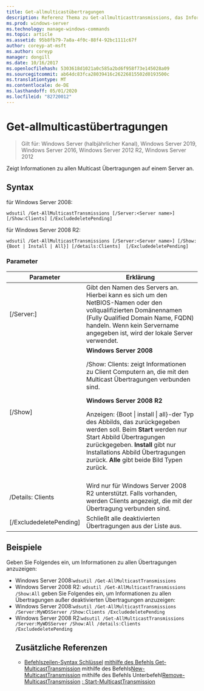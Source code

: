 ```yaml
---
title: Get-allmulticastübertragungen
description: Referenz Thema zu Get-allmulticasttransmissions, das Informationen zu allen Multicast Übertragungen auf einem Server anzeigt.
ms.prod: windows-server
ms.technology: manage-windows-commands
ms.topic: article
ms.assetid: 95b8fb79-7a8a-4f0c-88f4-92bc1111c67f
author: coreyp-at-msft
ms.author: coreyp
manager: dongill
ms.date: 10/16/2017
ms.openlocfilehash: 5303618d1021a0c585a2bd6f958f73e145028a09
ms.sourcegitcommit: ab64dc83fca28039416c26226815502d0193500c
ms.translationtype: MT
ms.contentlocale: de-DE
ms.lasthandoff: 05/01/2020
ms.locfileid: "82720012"
---
```

# <a name="get-allmulticasttransmissions"></a>Get-allmulticastübertragungen

> Gilt für: Windows Server (halbjährlicher Kanal), Windows Server 2019, Windows Server 2016, Windows Server 2012 R2, Windows Server 2012

Zeigt Informationen zu allen Multicast Übertragungen auf einem Server an.

## <a name="syntax"></a>Syntax
für Windows Server 2008:
```
wdsutil /Get-AllMulticastTransmissions [/Server:<Server name>] [/Show:Clients] [/ExcludedeletePending]
```
für Windows Server 2008 R2:
```
wdsutil /Get-AllMulticastTransmissions [/Server:<Server name>] [/Show:{Boot | Install | All}] [/details:Clients]  [/ExcludedeletePending]
```
### <a name="parameters"></a>Parameter

|        Parameter        |                                                                                                                                                                                                                                                                   Erklärung                                                                                                                                                                                                                                                                    |
|-------------------------|--------------------------------------------------------------------------------------------------------------------------------------------------------------------------------------------------------------------------------------------------------------------------------------------------------------------------------------------------------------------------------------------------------------------------------------------------------------------------------------------------------------------------------------------------|
| [/Server:<Server name>] |                                                                                                                                                                                 Gibt den Namen des Servers an. Hierbei kann es sich um den NetBIOS-Namen oder den vollqualifizierten Domänennamen (Fully Qualified Domain Name, FQDN) handeln. Wenn kein Servername angegeben ist, wird der lokale Server verwendet.                                                                                                                                                                                  |
|         [/Show]         | **Windows Server 2008**<p>/Show: Clients: zeigt Informationen zu Client Computern an, die mit den Multicast Übertragungen verbunden sind.<p>**Windows Server 2008 R2**<p>Anzeigen: {Boot &#124; install &#124; all}-der Typ des Abbilds, das zurückgegeben werden soll.                                Beim **Start** werden nur Start Abbild Übertragungen zurückgegeben.                                  **Install** gibt nur Installations Abbild Übertragungen zurück. **Alle** gibt beide Bild Typen zurück. |
|                         |                                                                                                                                                                                                                                                                                                                                                                                                                                                                                                                                                  |
|    /Details: Clients     |                                                                                                                                                                                              Wird nur für Windows Server 2008 R2 unterstützt. Falls vorhanden, werden Clients angezeigt, die mit der Übertragung verbunden sind.                                                                                                                                                                                               |
| [/ExcludedeletePending] |                                                                                                                                                                                                                                              Schließt alle deaktivierten Übertragungen aus der Liste aus.                                                                                                                                                                                                                                               |

## <a name="examples"></a>Beispiele
Geben Sie Folgendes ein, um Informationen zu allen Übertragungen anzuzeigen:
- Windows Server 2008:`wdsutil /Get-AllMulticastTransmissions`
- Windows Server 2008 R2: `wdsutil /Get-AllMulticastTransmissions /Show:All` geben Sie Folgendes ein, um Informationen zu allen Übertragungen außer deaktivierten Übertragungen anzuzeigen:
- Windows Server 2008:`wdsutil /Get-AllMulticastTransmissions /Server:MyWDSServer /Show:Clients /ExcludedeletePending`
- Windows Server 2008 R2:`wdsutil /Get-AllMulticastTransmissions /Server:MyWDSServer /Show:All /details:Clients /ExcludedeletePending`
  ## <a name="additional-references"></a>Zusätzliche Referenzen
  - [Befehlszeilen-Syntax Schlüssel](command-line-syntax-key.md)
  [mithilfe des Befehls Get-MulticastTransmission](using-the-get-multicasttransmission-command.md)
  mithilfe des Befehls[New-MulticastTransmission](using-the-new-multicasttransmission-command.md)
  mithilfe des Befehls Unterbefehl[Remove-MulticastTransmission](using-the-remove-multicasttransmission-command.md)
  [: Start-MulticastTransmission](subcommand-start-multicasttransmission.md)
